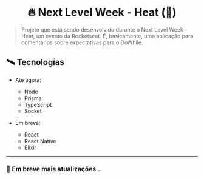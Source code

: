 <h1 align="center">🔥 Next Level Week - Heat (🚧)</h1>

> Projeto que está sendo desenvolvido durante o Next Level Week - Heat, um evento da Rocketseat. É, basicamente, uma aplicação para comentários sobre expectativas para o DoWhile.

## 🛰 Tecnologias
  
  - Até agora:
    - Node
    - Prisma
    - TypeScript
    - Socket
    
  - Em breve:
    - React
    - React Native
    - Elixir

---

### 👷 Em breve mais atualizações...